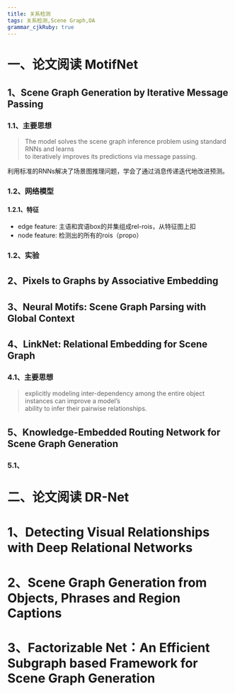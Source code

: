 ```yaml
---
title: 关系检测
tags: 关系检测,Scene Graph,OA
grammar_cjkRuby: true
---
```


# 一、论文阅读 MotifNet

## 1、Scene Graph Generation by Iterative Message Passing

### 1.1、主要思想
>The model solves the scene graph inference problem using standard RNNs and learns  
to iteratively improves its predictions via message passing.

利用标准的RNNs解决了场景图推理问题，学会了通过消息传递迭代地改进预测。

### 1.2、网络模型



#### 1.2.1、特征
- edge feature: 主语和宾语box的并集组成rel-rois，从特征图上扣
- node feature: 检测出的所有的rois（propo）

### 1.2、实验

## 2、Pixels to Graphs by Associative Embedding


## 3、Neural Motifs: Scene Graph Parsing with Global Context

## 4、LinkNet: Relational Embedding for Scene Graph

### 4.1、主要思想

>explicitly modeling inter-dependency among the entire object instances can improve a model’s  
ability to infer their pairwise relationships.

## 5、Knowledge-Embedded Routing Network for Scene Graph Generation

### 5.1、 


# 二、论文阅读 DR-Net

# 1、Detecting Visual Relationships with Deep Relational Networks


# 2、Scene Graph Generation from Objects, Phrases and Region Captions


# 3、Factorizable Net：An Efficient Subgraph based Framework for Scene Graph Generation